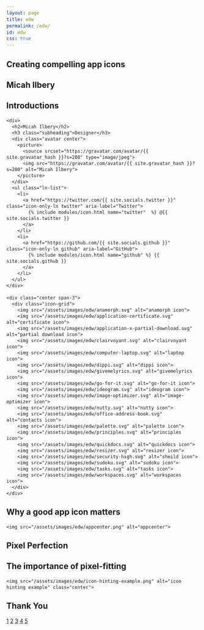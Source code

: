 ```yaml
---
layout: page
title: edw
permalink: /edw/
id: edw
css: true
---
```

<section id="slide-1" class="slide grid">
  <div class="center title">
    <h1 class="accent-lined">Creating compelling app icons</h1>
    <h2 class="subheading">Micah Ilbery</h2>
  </div>
</section>

<section id="slide-2" class="slide grid">
  <div class="center grid fourths stack-md">
    <div class="span-4 title">
      <h1 class="accent-lined">Introductions</h1>
    </div>

    <div>
      <h2>Micah Ilbery</h2>
      <h3 class="subheading">Designer</h3>
      <div class="avatar center">
        <picture>
          <source srcset="https://gravatar.com/avatar/{{ site.gravatar_hash }}?s=200" type="image/jpeg">
          <img src="https://gravatar.com/avatar/{{ site.gravatar_hash }}?s=200" alt="Micah Ilbery">
        </picture>
      </div>
      <ul class="ln-list">
        <li>
          <a href="https://twitter.com/{{ site.socials.twitter }}" class="icon-only-ln twitter" aria-label="Twitter">
            {% include modules/icon.html name="twitter"  %} @{{ site.socials.twitter }}
          </a>
        </li>
        <li>
          <a href="https://github.com/{{ site.socials.github }}" class="icon-only-ln github" aria-label="GitHub">
            {% include modules/icon.html name="github" %} {{ site.socials.github }}
          </a>
        </li>
      </ul>
    </div>

    <div class="center span-3">
      <div class="icon-grid">
        <img src="/assets/images/edw/anamorph.svg" alt="anamorph icon">
        <img src="/assets/images/edw/application-certificate.svg" alt="certificate icon">
        <img src="/assets/images/edw/application-x-partial-download.svg" alt="partial download icon">
        <img src="/assets/images/edw/clairvoyant.svg" alt="clairvoyant icon">
        <img src="/assets/images/edw/computer-laptop.svg" alt="laptop icon">
        <img src="/assets/images/edw/dippi.svg" alt="dippi icon">
        <img src="/assets/images/edw/givemelyrics.svg" alt="givemelyrics icon">
        <img src="/assets/images/edw/go-for-it.svg" alt="go-for-it icon">
        <img src="/assets/images/edw/ideogram.svg" alt="ideogram icon">
        <img src="/assets/images/edw/image-optimizer.svg" alt="image-optimizer icon">
        <img src="/assets/images/edw/nutty.svg" alt="nutty icon">
        <img src="/assets/images/edw/office-address-book.svg" alt="contacts icon">
        <img src="/assets/images/edw/palette.svg" alt="palette icon">
        <img src="/assets/images/edw/principles.svg" alt="principles icon">
        <img src="/assets/images/edw/quickdocs.svg" alt="quickdocs icon">
        <img src="/assets/images/edw/resizer.svg" alt="resizer icon">
        <img src="/assets/images/edw/security-high.svg" alt="sheild icon">
        <img src="/assets/images/edw/sudoku.svg" alt="sudoku icon">
        <img src="/assets/images/edw/tasks.svg" alt="tasks icon">
        <img src="/assets/images/edw/workspaces.svg" alt="workspaces icon">
      </div>
    </div>
  </div>
</section>

<section id="slide-3" class="slide grid">
  <div class="grid center">
    <div class="title">
      <h1 class="accent-lined">Why a good app icon matters</h1>
    </div>

    <img src="/assets/images/edw/appcenter.png" alt="appcenter">
  </div>
</section>

<section id="slide-4" class="slide grid">
  <div class="grid center">
    <div class="title">
      <h1 class="accent-lined">Pixel Perfection</h1>
      <h2 class="subheading">The importance of pixel-fitting</h2>
    </div>

    <img src="/assets/images/edw/icon-hinting-example.png" alt="icon hinting example" class="center">
  </div>
</section>

<section id="slide-5" class="slide grid">
  <div class="center title">
    <h1 class="accent-lined">Thank You</h1>
  </div>
</section>

<div id="slide-select" class="dark">
  <a href="#slide-1" class="btn slide-sel-btn">1</a>
  <a href="#slide-2" class="btn slide-sel-btn">2</a>
  <a href="#slide-3" class="btn slide-sel-btn">3</a>
  <a href="#slide-4" class="btn slide-sel-btn">4</a>
  <a href="#slide-5" class="btn slide-sel-btn">5</a>
</div>
